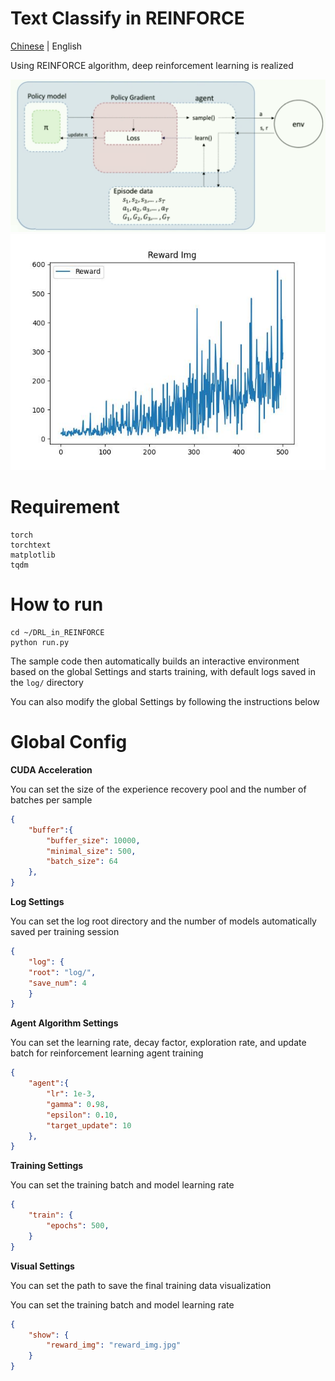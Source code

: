 # Text Classify in REINFORCE

[Chinese](README_cn.md) | English

Using REINFORCE algorithm, deep reinforcement learning is realized

![img](asset/REINFORCE.png)
![img](asset/reward.png)

# Requirement

```
torch
torchtext
matplotlib
tqdm
```

# How to run

```
cd ~/DRL_in_REINFORCE
python run.py
```

The sample code then automatically builds an interactive environment based on the global Settings and starts training, with default logs saved in the <code>log/</code> directory

You can also modify the global Settings by following the instructions below

# Global Config

**CUDA Acceleration**

You can set the size of the experience recovery pool and the number of batches per sample

```config.json
{
    "buffer":{
        "buffer_size": 10000,
        "minimal_size": 500,
        "batch_size": 64
    },
}
```

**Log Settings**

You can set the log root directory and the number of models automatically saved per training session

```config.json
{
    "log": {
    "root": "log/",
    "save_num": 4
    }
}
```

**Agent Algorithm Settings**

You can set the learning rate, decay factor, exploration rate, and update batch for reinforcement learning agent training

```config.json
{
    "agent":{
        "lr": 1e-3,
        "gamma": 0.98,
        "epsilon": 0.10,
        "target_update": 10
    },
}
```

**Training Settings**

You can set the training batch and model learning rate

```config.json
{
    "train": {
        "epochs": 500,
    }
}
```

**Visual Settings**

You can set the path to save the final training data visualization

You can set the training batch and model learning rate

```config.json
{
    "show": {
        "reward_img": "reward_img.jpg"
    }
}
```
